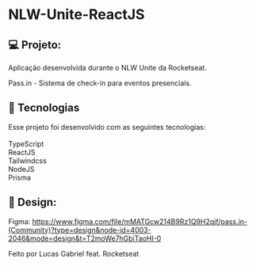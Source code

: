 # NLW-Unite-ReactJS

## 💻 Projeto:

Aplicação desenvolvida durante o NLW Unite da Rocketseat.

Pass.in - Sistema de check-in para eventos presenciais.

## 🚀 Tecnologias

Esse projeto foi desenvolvido com as seguintes tecnologias:
<br/>
<br/>
   TypeScript <br/>
   ReactJS <br/>
   Tailwindcss <br/>
   NodeJS <br/>
   Prisma <br/>



## 🎨 Design:

Figma: https://www.figma.com/file/mMATGcw214B9Rz1Q9H2qjf/pass.in-(Community)?type=design&node-id=4003-2046&mode=design&t=T2moWe7hGbiTaoHI-0

Feito por Lucas Gabriel feat. Rocketseat
